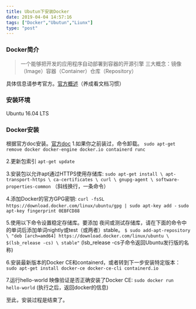 ```yaml
---
title: Ubutun下安装Docker
date: 2019-04-04 14:57:16
tags: ["Docker","Ubutun","Liunx"]
type: "post"
---
```


### Docker简介
> 一个能够把开发的应用程序自动部署到容器的开源引擎 
> 三大概念：镜像（Image）容器（Container）仓库（Repository）

具体信息请参考官方。[官方概述](https://docs.docker.com/engine/docker-overview/)（养成看文档习惯）

### 安装环境
Ubuntu 16.04 LTS

### Docker安装
根据官方doc安装。[官方doc](https://docs.docker.com/install/linux/docker-ce/ubuntu/)
1.如果你之前装过，命令卸载。
`sudo apt-get remove docker docker-engine docker.io containerd runc`

2.更新包索引
`apt-get update`

3.安装包以允许apt通过HTTPS使用存储库:
`sudo apt-get install \
    apt-transport-https \
    ca-certificates \
    curl \
    gnupg-agent \
    software-properties-common`
（斜线换行，一条命令）

4.添加Docker的官方GPG密钥:
`curl -fsSL https://download.docker.com/linux/ubuntu/gpg | sudo apt-key add -`
`sudo apt-key fingerprint 0EBFCD88`

5.使用以下命令设置稳定存储库。要添加 夜间或测试存储库，请在下面的命令中的单词后添加单词nightly或test（或两者）stable。
`$ sudo add-apt-repository \
   "deb [arch=amd64] https://download.docker.com/linux/ubuntu \
   $(lsb_release -cs) \
   stable"`
 (lsb_release -cs子命令返回Ubuntu发行版的名称)
 
 6.安装最新版本的Docker CE和containerd，或者转到下一步安装特定版本：
 `sudo apt-get install docker-ce docker-ce-cli containerd.io`
 
 7.运行hello-world 映像验证是否正确安装了Docker CE:
 `sudo docker run hello-world`
 (执行之后，返回docker的信息)
 
 至此，安装过程是结束了。
